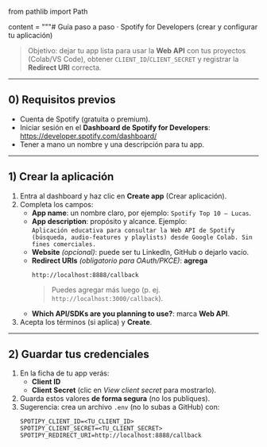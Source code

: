 from pathlib import Path

content = """# Guía paso a paso · Spotify for Developers (crear y configurar tu aplicación)

> Objetivo: dejar tu app lista para usar la **Web API** con tus proyectos (Colab/VS Code), obtener `CLIENT_ID`/`CLIENT_SECRET` y registrar la **Redirect URI** correcta.

---

## 0) Requisitos previos
- Cuenta de Spotify (gratuita o premium).
- Iniciar sesión en el **Dashboard de Spotify for Developers**: <https://developer.spotify.com/dashboard/>
- Tener a mano un nombre y una descripción para tu app.

---

## 1) Crear la aplicación
1. Entra al dashboard y haz clic en **Create app** (Crear aplicación).
2. Completa los campos:
   - **App name**: un nombre claro, por ejemplo: `Spotify Top 10 – Lucas`.
   - **App description**: propósito y alcance. Ejemplo:  
     `Aplicación educativa para consultar la Web API de Spotify (búsqueda, audio-features y playlists) desde Google Colab. Sin fines comerciales.`
   - **Website** *(opcional)*: puede ser tu LinkedIn, GitHub o dejarlo vacío.
   - **Redirect URIs** *(obligatorio para OAuth/PKCE)*: **agrega**  
     ```
     http://localhost:8888/callback
     ```
     > Puedes agregar más luego (p. ej. `http://localhost:3000/callback`).
   - **Which API/SDKs are you planning to use?**: marca **Web API**.
3. Acepta los términos (si aplica) y **Create**.

---

## 2) Guardar tus credenciales
1. En la ficha de tu app verás:
   - **Client ID**
   - **Client Secret** (clic en *View client secret* para mostrarlo).
2. Guarda estos valores **de forma segura** (no los publiques).
3. Sugerencia: crea un archivo `.env` (no lo subas a GitHub) con:
   ```env
   SPOTIPY_CLIENT_ID=<TU_CLIENT_ID>
   SPOTIPY_CLIENT_SECRET=<TU_CLIENT_SECRET>
   SPOTIPY_REDIRECT_URI=http://localhost:8888/callback
